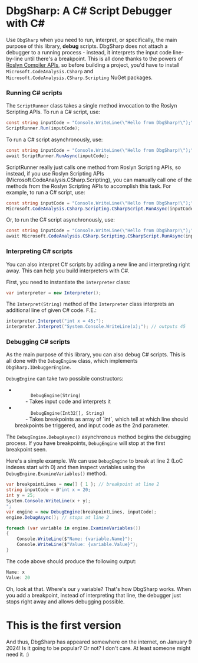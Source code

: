 # DbgSharp: A C# Script Debugger with C#
Use `DbgSharp` when you need to run, interpret, or specifically, the main purpose of this library, **debug** scripts.
DbgSharp does not attach a debugger to a running process - instead, it interprets the input code line-by-line until there's
a breakpoint. This is all done thanks to the powers of [Roslyn Compiler APIs](https://github.com/dotnet/roslyn), so before
building a project, you'd have to install `Microsoft.CodeAnalysis.CSharp` and `Microsoft.CodeAnalysis.CSharp.Scripting` NuGet
packages.

### Running C# scripts

The `ScriptRunner` class takes a single method invocation to the Roslyn Scripting APIs.
To run a C# script, use:
```cs
const string inputCode = "Console.WriteLine(\"Hello from DbgSharp!\");";
ScriptRunner.Run(inputCode);
```
To run a C# script asynchronously, use:
```cs
const string inputCode = "Console.WriteLine(\"Hello from DbgSharp!\");";
await ScriptRunner.RunAsync(inputCode);
```
ScriptRunner really just calls one method from Roslyn Scripting APIs, so instead, if
you use Roslyn Scripting APIs (Microsoft.CodeAnalysis.CSharp.Scripting), you can manually
call one of the methods from the Roslyn Scripting APIs to accomplish this task. For example,
to run a C# script, use:
```cs
const string inputCode = "Console.WriteLine(\"Hello from DbgSharp!\");";
Microsoft.CodeAnalysis.CSharp.Scripting.CSharpScript.RunAsync(inputCode);
```
Or, to run the C# script asynchronously, use:
```cs
const string inputCode = "Console.WriteLine(\"Hello from DbgSharp!\");";
await Microsoft.CodeAnalysis.CSharp.Scripting.CSharpScript.RunAsync(inputCode);
```

### Interpreting C# scripts
You can also interpret C# scripts by adding a new line and interpreting right away.
This can help you build interpreters with C#.

First, you need to instantiate the `Interpreter` class:
```cs
var interpreter = new Interpreter();
```

The `Interpret(String)` method of the `Interpreter` class interprets an additional
line of given C# code. F.E.:
```cs
interpreter.Interpret("int x = 45;");
interpreter.Interpret("System.Console.WriteLine(x);"); // outputs 45
```

### Debugging C# scripts
As the main purpose of this library, you can also debug C# scripts.
This is all done with the `DebugEngine` class, which implements `DbgSharp.IDebuggerEngine`.

`DebugEngine` can take two possible constructors:
<ul>
  <li>
    <code>
      DebugEngine(String)
    </code>
    - Takes input code and interprets it
  </li>
  <li>
    <code>
      DebugEngine(Int32[], String)
    </code>
    - Takes breakpoints as array of `int`, which tell at
    which line should breakpoints be triggered, and input
    code as the 2nd parameter.
  </li>
</ul>

The `DebugEngine.DebugAsync()` asynchronous method begins the debugging process. If
you have breakpoints, `DebugEngine` will stop at the first breakpoint seen.

Here's a simple example. We can use `DebugEngine` to break at line 2 (LoC indexes start with 0)
and then inspect variables using the `DebugEngine.ExamineVariables()` method.

```cs
var breakpointLines = new[] { 1 }; // breakpoint at line 2
string inputCode = @"int x = 20;
int y = 25;
System.Console.WriteLine(x + y);
";
var engine = new DebugEngine(breakpointLines, inputCode);
engine.DebugAsync(); // stops at line 2

foreach (var variable in engine.ExamineVariables())
{
    Console.WriteLine($"Name: {variable.Name}");
    Console.WriteLine($"Value: {variable.Value}");
}
```
The code above should produce the following output:
```cs
Name: x
Value: 20
```
Oh, look at that. Where's our `y` variable?
That's how DbgSharp works. When you add a breakpoint, instead of interpreting
that line, the debugger just stops right away and allows debugging possible.

# This is the first version
And thus, DbgSharp has appeared somewhere on the internet, on January 9 2024!
Is it going to be popular? Or not? I don't care. At least someone might need it. :)
